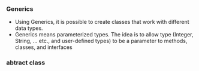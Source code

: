 ### **Generics**
- Using Generics, it is possible to create classes that work with different data types.
- Generics means parameterized types. The idea is to allow type (Integer, String, … etc., and user-defined types) to be a parameter to methods, classes, and interfaces
### **abtract class**